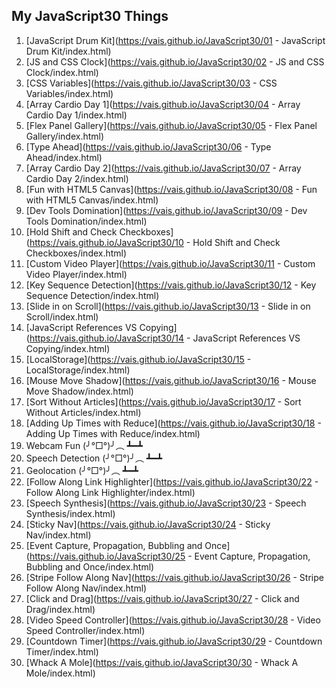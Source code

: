## My JavaScript30 Things

1. [JavaScript Drum Kit](https://vais.github.io/JavaScript30/01 - JavaScript Drum Kit/index.html)
2. [JS and CSS Clock](https://vais.github.io/JavaScript30/02 - JS and CSS Clock/index.html)
3. [CSS Variables](https://vais.github.io/JavaScript30/03 - CSS Variables/index.html)
4. [Array Cardio Day 1](https://vais.github.io/JavaScript30/04 - Array Cardio Day 1/index.html)
5. [Flex Panel Gallery](https://vais.github.io/JavaScript30/05 - Flex Panel Gallery/index.html)
6. [Type Ahead](https://vais.github.io/JavaScript30/06 - Type Ahead/index.html)
7. [Array Cardio Day 2](https://vais.github.io/JavaScript30/07 - Array Cardio Day 2/index.html)
8. [Fun with HTML5 Canvas](https://vais.github.io/JavaScript30/08 - Fun with HTML5 Canvas/index.html)
9. [Dev Tools Domination](https://vais.github.io/JavaScript30/09 - Dev Tools Domination/index.html)
10. [Hold Shift and Check Checkboxes](https://vais.github.io/JavaScript30/10 - Hold Shift and Check Checkboxes/index.html)
11. [Custom Video Player](https://vais.github.io/JavaScript30/11 - Custom Video Player/index.html)
12. [Key Sequence Detection](https://vais.github.io/JavaScript30/12 - Key Sequence Detection/index.html)
13. [Slide in on Scroll](https://vais.github.io/JavaScript30/13 - Slide in on Scroll/index.html)
14. [JavaScript References VS Copying](https://vais.github.io/JavaScript30/14 - JavaScript References VS Copying/index.html)
15. [LocalStorage](https://vais.github.io/JavaScript30/15 - LocalStorage/index.html)
16. [Mouse Move Shadow](https://vais.github.io/JavaScript30/16 - Mouse Move Shadow/index.html)
17. [Sort Without Articles](https://vais.github.io/JavaScript30/17 - Sort Without Articles/index.html)
18. [Adding Up Times with Reduce](https://vais.github.io/JavaScript30/18 - Adding Up Times with Reduce/index.html)
19. Webcam Fun (╯°□°)╯︵ ┻━┻
20. Speech Detection (╯°□°)╯︵ ┻━┻
21. Geolocation (╯°□°)╯︵ ┻━┻
22. [Follow Along Link Highlighter](https://vais.github.io/JavaScript30/22 - Follow Along Link Highlighter/index.html)
23. [Speech Synthesis](https://vais.github.io/JavaScript30/23 - Speech Synthesis/index.html)
24. [Sticky Nav](https://vais.github.io/JavaScript30/24 - Sticky Nav/index.html)
25. [Event Capture, Propagation, Bubbling and Once](https://vais.github.io/JavaScript30/25 - Event Capture, Propagation, Bubbling and Once/index.html)
26. [Stripe Follow Along Nav](https://vais.github.io/JavaScript30/26 - Stripe Follow Along Nav/index.html)
27. [Click and Drag](https://vais.github.io/JavaScript30/27 - Click and Drag/index.html)
28. [Video Speed Controller](https://vais.github.io/JavaScript30/28 - Video Speed Controller/index.html)
29. [Countdown Timer](https://vais.github.io/JavaScript30/29 - Countdown Timer/index.html)
30. [Whack A Mole](https://vais.github.io/JavaScript30/30 - Whack A Mole/index.html)
